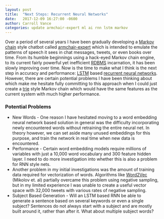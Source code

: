 ```yaml
---
layout: post
title:  "Next Steps: Recurrent Neural Networks"
date:   2017-12-09 16:27:00 -0600
author: Carroll Vance
categories: update armchair-expert ml ai rnn lstm markov
---
```


Over a period of several years I have been gradually developing a [Markov chain][markov-chain] style chatbot called [armchair-expert][armchair-expert] which is intended to emulate the patterns of speech it sees in chat messages, tweets, or even books over time. From its humble beginnings using a hack-eyed Markov chain engine, to its current fairly powerful yet inefficient [RDBMS][rdbms] incarnation, it has been slowly improving over time. Now is the time to make what I think is the next step in accuracy and performance: [LSTM][lstm] based [recurrent neural networks][rnn]. However, there are certain potential problems I have been thinking about which make me hesitate fully committing to this approach when I could just create a [trie][trie] style Markov chain which would have the same features as the current system with much higher performance.

### Potential Problems
- New Words - One reason I have hesitated moving to a word embedding neural network based solution in general was the difficulty incorporating newly encountered words without retraining the entire neural net. In theory however, we can set aside many unused embeddings for this purpose, and train the network in real time when new data is encountered.
- Performance - Certain word embedding models require millions of variables with just a 10,000 word vocabulary and 300 feature hidden layer. I need to do more investigation into whether this is also a problem for RNN style nets.
- Another problem in my initial investigations was the amount of training data required for vectorization of words. Algorithms like [Word2Vec][word2vec] (Mikolov et. al) partially overcame this problem using negative sampling, but in my limited experience I was unable to create a useful vector space with 32,000 tweets with various rates of negative sampling.
- Subject Based Generation - Will an LSTM based RNN be able to generate a sentence based on several keywords or even a single subject? Sentences do not always start with a subject and are mostly built around it, rather than after it. What about multiple subject words?

[rdbms]: https://en.wikipedia.org/wiki/Relational_database_management_system
[rnn]: https://en.wikipedia.org/wiki/Recurrent_neural_network
[markov-chain]: https://en.wikipedia.org/wiki/Markov_chain
[lstm]: https://en.wikipedia.org/wiki/Long_short-term_memory
[trie]: https://en.wikipedia.org/wiki/Trie
[armchair-expert]: https://github.com/csvance/armchair-expert
[word2vec]: https://en.wikipedia.org/wiki/Word2vec
